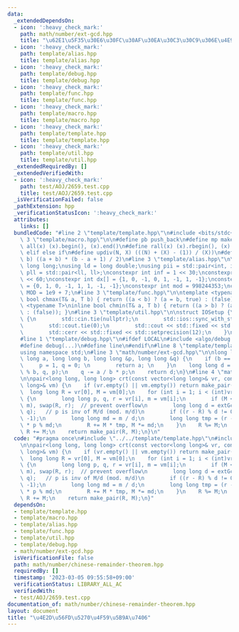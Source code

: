 ```yaml
---
data:
  _extendedDependsOn:
  - icon: ':heavy_check_mark:'
    path: math/number/ext-gcd.hpp
    title: "\u62E1\u5F35\u30E6\u30FC\u30AF\u30EA\u30C3\u30C9\u306E\u4E92\u9664\u6CD5"
  - icon: ':heavy_check_mark:'
    path: template/alias.hpp
    title: template/alias.hpp
  - icon: ':heavy_check_mark:'
    path: template/debug.hpp
    title: template/debug.hpp
  - icon: ':heavy_check_mark:'
    path: template/func.hpp
    title: template/func.hpp
  - icon: ':heavy_check_mark:'
    path: template/macro.hpp
    title: template/macro.hpp
  - icon: ':heavy_check_mark:'
    path: template/template.hpp
    title: template/template.hpp
  - icon: ':heavy_check_mark:'
    path: template/util.hpp
    title: template/util.hpp
  _extendedRequiredBy: []
  _extendedVerifiedWith:
  - icon: ':heavy_check_mark:'
    path: test/AOJ/2659.test.cpp
    title: test/AOJ/2659.test.cpp
  _isVerificationFailed: false
  _pathExtension: hpp
  _verificationStatusIcon: ':heavy_check_mark:'
  attributes:
    links: []
  bundledCode: "#line 2 \"template/template.hpp\"\n#include <bits/stdc++.h>\n#line\
    \ 3 \"template/macro.hpp\"\n\n#define pb push_back\n#define mp make_pair\n#define\
    \ all(x) (x).begin(), (x).end()\n#define rall(x) (x).rbegin(), (x).rend()\n#define\
    \ elif else if\n#define updiv(N, X) (((N) + (X) - (1)) / (X))\n#define sigma(a,\
    \ b) ((a + b) * (b - a + 1) / 2)\n#line 3 \"template/alias.hpp\"\n\nusing ll =\
    \ long long;\nusing ld = long double;\nusing pii = std::pair<int, int>;\nusing\
    \ pll = std::pair<ll, ll>;\nconstexpr int inf = 1 << 30;\nconstexpr ll INF = 1LL\
    \ << 60;\nconstexpr int dx[] = {1, 0, -1, 0, 1, -1, 1, -1};\nconstexpr int dy[]\
    \ = {0, 1, 0, -1, 1, 1, -1, -1};\nconstexpr int mod = 998244353;\nconstexpr int\
    \ MOD = 1e9 + 7;\n#line 3 \"template/func.hpp\"\n\ntemplate <typename T>\ninline\
    \ bool chmax(T& a, T b) { return ((a < b) ? (a = b, true) : (false)); }\ntemplate\
    \ <typename T>\ninline bool chmin(T& a, T b) { return ((a > b) ? (a = b, true)\
    \ : (false)); }\n#line 3 \"template/util.hpp\"\n\nstruct IOSetup {\n    IOSetup()\
    \ {\n        std::cin.tie(nullptr);\n        std::ios::sync_with_stdio(false);\n\
    \        std::cout.tie(0);\n        std::cout << std::fixed << std::setprecision(12);\n\
    \        std::cerr << std::fixed << std::setprecision(12);\n    }\n} IOSetup;\n\
    #line 1 \"template/debug.hpp\"\n#ifdef LOCAL\n#include <algo/debug.hpp>\n#else\n\
    #define debug(...)\n#define line\n#endif\n#line 8 \"template/template.hpp\"\n\
    using namespace std;\n#line 3 \"math/number/ext-gcd.hpp\"\n\nlong long extGcd(long\
    \ long a, long long b, long long &p, long long &q) {\n    if (b == 0) { \n   \
    \     p = 1, q = 0; \n        return a; \n    }\n    long long d = extGcd(b, a\
    \ % b, q, p);\n    q -= a / b * p;\n    return d;\n}\n#line 4 \"math/number/chinese-remainder-theorem.hpp\"\
    \n\npair<long long, long long> crt(const vector<long long>& vr, const vector<long\
    \ long>& vm) {\n    if (vr.empty() || vm.empty()) return make_pair(0, 1);\n  \
    \  long long R = vr[0], M = vm[0];\n    for (int i = 1; i < (int)vr.size(); ++i)\
    \ {\n        long long p, q, r = vr[i], m = vm[i];\n        if (M < m) swap(M,\
    \ m), swap(R, r);  // prevent overflow\n        long long d = extGcd(M, m, p,\
    \ q);   // p is inv of M/d (mod. m/d)\n        if ((r - R) % d != 0) return make_pair(0,\
    \ -1);\n        long long md = m / d;\n        long long tmp = (r - R) / d % md\
    \ * p % md;\n        R += M * tmp, M *= md;\n    }\n    R %= M;\n    if (R < 0)\
    \ R += M;\n    return make_pair(R, M);\n}\n"
  code: "#pragma once\n#include \"../../template/template.hpp\"\n#include \"../../math/number/ext-gcd.hpp\"\
    \n\npair<long long, long long> crt(const vector<long long>& vr, const vector<long\
    \ long>& vm) {\n    if (vr.empty() || vm.empty()) return make_pair(0, 1);\n  \
    \  long long R = vr[0], M = vm[0];\n    for (int i = 1; i < (int)vr.size(); ++i)\
    \ {\n        long long p, q, r = vr[i], m = vm[i];\n        if (M < m) swap(M,\
    \ m), swap(R, r);  // prevent overflow\n        long long d = extGcd(M, m, p,\
    \ q);   // p is inv of M/d (mod. m/d)\n        if ((r - R) % d != 0) return make_pair(0,\
    \ -1);\n        long long md = m / d;\n        long long tmp = (r - R) / d % md\
    \ * p % md;\n        R += M * tmp, M *= md;\n    }\n    R %= M;\n    if (R < 0)\
    \ R += M;\n    return make_pair(R, M);\n}"
  dependsOn:
  - template/template.hpp
  - template/macro.hpp
  - template/alias.hpp
  - template/func.hpp
  - template/util.hpp
  - template/debug.hpp
  - math/number/ext-gcd.hpp
  isVerificationFile: false
  path: math/number/chinese-remainder-theorem.hpp
  requiredBy: []
  timestamp: '2023-03-05 09:55:58+09:00'
  verificationStatus: LIBRARY_ALL_AC
  verifiedWith:
  - test/AOJ/2659.test.cpp
documentation_of: math/number/chinese-remainder-theorem.hpp
layout: document
title: "\u4E2D\u56FD\u5270\u4F59\u5B9A\u7406"
---
```

